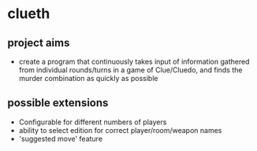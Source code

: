 # clueth

## project aims
- create a program that continuously takes input of information gathered from individual rounds/turns in a game of Clue/Cluedo, and finds the murder combination as quickly as possible

## possible extensions
- Configurable for different numbers of players
- ability to select edition for correct player/room/weapon names
- 'suggested move' feature